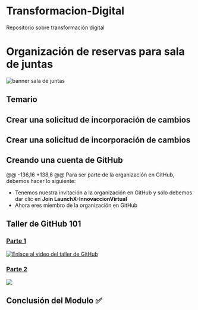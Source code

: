 # Transformacion-Digital
Repositorio sobre transformación digital


# Organización de reservas para sala de juntas

![banner sala de juntas](https://github.com/zoearenas/Transformacion-Digital/assets/141276394/d0790e81-8ab7-4d09-92d1-5c0208586892)


## Temario

## Crear una solicitud de incorporación de cambios
## Crear una solicitud de incorporación de cambios

## Creando una cuenta de GitHub
@@ -136,16 +138,6 @@ Para ser parte de la organización en GitHub, debemos hacer lo siguiente:
* Tenemos nuestra invitación a la organización en GitHub y sólo debemos dar clic en **Join LaunchX-InnovaccionVirtual**
* Ahora eres miembro de la organización en GitHub

## Taller de GitHub 101 

### [Parte 1](https://www.youtube.com/watch?v=OIE9r0J1iRk)

[![Enlace al video del taller de GitHub](https://user-images.githubusercontent.com/9124597/152578314-ed8eabc9-1510-49a2-bc2d-73676c95a910.PNG)](https://youtu.be/OIE9r0J1iRk "Taller de GitHub 101 parte 1")  


### [Parte 2](https://www.youtube.com/watch?v=8B_qtbdlLSU)

[![](https://user-images.githubusercontent.com/9124597/152578419-4dfe9f5c-2962-443a-9082-a3c5d31ea18e.PNG)](https://youtu.be/8B_qtbdlLSU "Taller de GitHub 101 parte 2")  

## Conclusión del Modulo ✅


